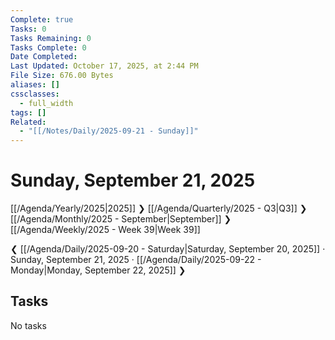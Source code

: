 ```yaml
---
Complete: true
Tasks: 0
Tasks Remaining: 0
Tasks Complete: 0
Date Completed:
Last Updated: October 17, 2025, at 2:44 PM
File Size: 676.00 Bytes
aliases: []
cssclasses:
  - full_width
tags: []
Related:
  - "[[/Notes/Daily/2025-09-21 - Sunday]]"
---
```

# Sunday, September 21, 2025

[[/Agenda/Yearly/2025|2025]] ❯ [[/Agenda/Quarterly/2025 - Q3|Q3]] ❯ [[/Agenda/Monthly/2025 - September|September]] ❯ [[/Agenda/Weekly/2025 - Week 39|Week 39]]

❮ [[/Agenda/Daily/2025-09-20 - Saturday|Saturday, September 20, 2025]] · Sunday, September 21, 2025 · [[/Agenda/Daily/2025-09-22 - Monday|Monday, September 22, 2025]] ❯

## Tasks

<span class="placeholder">No tasks</span>
